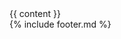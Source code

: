 <!DOCTYPE html>
<html lang="{{ page.lang | default: site.lang | default: " en " }}">

<head>
  <meta charset="UTF-8">
  <meta name="viewport" content="width=device-width, initial-scale=1.0">
  <meta http-equiv="X-UA-Compatible" content="ie=edge">

  <title>{{ site.title }}</title>
  <meta name="description" content="{{ site.description }}">
  <meta property="og:title" content="{{ site.title }}" />
  <meta property="og:description" content="{{ site.description }}" />
  <meta property="og:image" content="{{ site.og_photo }}" />

  <link href="https://fonts.googleapis.com/css?family=Raleway:100,100i,200,200i,300,300i,400,400i,500,500i,600,600i,700,700i,800,800i,900,900i&amp;subset=latin-ext"
    rel="stylesheet">
  <link rel="stylesheet" type="text/css" href="/css/main.css">
  <link rel="icon" type="image/png" href="/favicon.png" sizes="152x152">
</head>

<body id="site">
  <div id="wrapper">
    {{ content }}
  </div>
  {% include footer.md %}
  <script src="/js/main.js"></script>
</body>

</html>